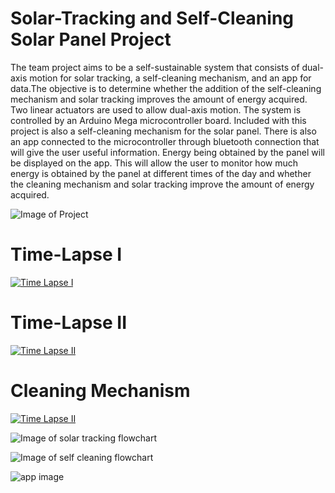 # Solar-Tracking and Self-Cleaning Solar Panel Project
The team project aims to be a self-sustainable system that consists of dual-axis motion
for solar tracking, a self-cleaning mechanism, and an app for data.The objective
is to determine whether the addition of the self-cleaning mechanism and solar
tracking improves the amount of energy acquired. Two linear actuators are
used to allow dual-axis motion. The system is controlled by an Arduino
Mega microcontroller board. Included with this project is also a self-cleaning
mechanism for the solar panel. There is also an app connected to the
microcontroller through bluetooth connection that will give the user useful
information. Energy being obtained by the panel will be displayed on the app.
This will allow the user to monitor how much energy is obtained by the panel at
different times of the day and whether the cleaning mechanism and solar
tracking improve the amount of energy acquired.

![Image of Project](https://i.ibb.co/jzwz8Jy/spp.png)
# Time-Lapse I
[![Time Lapse I](https://img.youtube.com/vi/sqDxO9PTMds/0.jpg)](https://www.youtube.com/watch?v=sqDxO9PTMds)
# Time-Lapse II
[![Time Lapse II](https://img.youtube.com/vi/SfHdstA0kLI/0.jpg)](https://www.youtube.com/watch?v=SfHdstA0kLI)
# Cleaning Mechanism
[![Time Lapse II](https://img.youtube.com/vi/GH2ruWZ_b_o0.jpg)](https://www.youtube.com/watch?v=GH2ruWZ_b_o)


![Image of solar tracking flowchart](https://i.ibb.co/L09BvRC/stflowchart.png)

![Image of self cleaning flowchart](https://i.ibb.co/PMtKYQV/mflowchart.png)

![app image](http://www.simpleimageresizer.com/_uploads/photos/1faad194/appimage_50.png)







